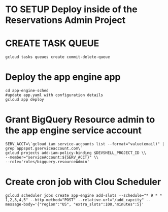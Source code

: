 # TO SETUP Deploy inside of the Reservations Admin Project

# CREATE TASK QUEUE
    gcloud tasks queues create commit-delete-queue

# Deploy the app engine app
    cd app-engine-sched
    #update app.yaml with configuration details
    gcloud app deploy

# Grant BigQuery Resource admin to the app engine service account
    SERV_ACCT=\`gcloud iam service-accounts list --format="value(email)" | grep appspot.gserviceaccount.com\`
    gcloud projects add-iam-policy-binding $DEVSHELL_PROJECT_ID \\
    --member="serviceAccount:${SERV_ACCT}" \\
    --role='roles/bigquery.resourceAdmin'


# Create cron job with Clou Scheduler
    gcloud scheduler jobs create app-engine add-slots --schedule="* 9 * * 1,2,3,4,5" --http-method="POST" --relative-url="/add_capcity" --message-body='{"region":"US", "extra_slots":100,"minutes":5}'